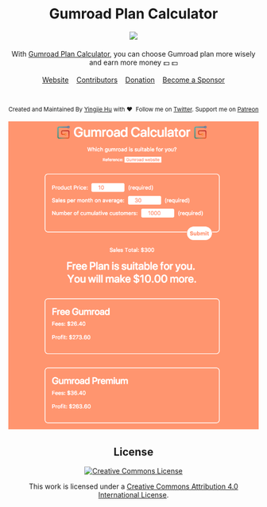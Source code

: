 <h1 align="center"> Gumroad Plan Calculator </h1>


<div align="center" style="padding-bottom:10px">
	<a href="http://gumroadplancalculator.yingjiehu.com"><img src="https://img.shields.io/badge/Gumroad-Calculator-brightgreen.svg"></a>
<div>

<br>

<div align="center">With <a href="http://gumroadplancalculator.yingjiehu.com">Gumroad Plan Calculator</a>, you can choose Gumroad plan more wisely and earn more money 💵 💵 </div>

<br>

<div align="center">
	<a href="http://gumroadplancalculator.yingjiehu.com">Website</a>&nbsp;&nbsp;&nbsp;
	<a href="https://github.com/huyingjie/gumroad-plan-calculator/graphs/contributors">Contributors</a>&nbsp;&nbsp;&nbsp;
	<a href="https://www.patreon.com/yingjie" target="_blank">Donation</a>&nbsp;&nbsp;&nbsp;
	<a href="https://www.patreon.com/yingjie" target="_blank">Become a Sponsor</a>
</div>

<br>

<div align="center" style="padding-top:20px">
	<sub>Created and Maintained By <a href="http://yingjiehu.com" target="_blank">Yingjie Hu</a> with ❤️ &nbsp;Follow me on <a href="https://twitter.com/yingjieYJH" target="_blank">Twitter</a>. Support me on <a href="https://www.patreon.com/yingjie">Patreon</a></sub>
</div>


<br>

<div align="center"><img src="img/example.png"></div>

## License

[![Creative Commons License](http://i.creativecommons.org/l/by/4.0/88x31.png)](http://creativecommons.org/licenses/by/4.0/)

This work is licensed under a [Creative Commons Attribution 4.0 International License](http://creativecommons.org/licenses/by/4.0/).

[OSS Icon]: https://cdn.rawgit.com/Awesome-Windows/Awesome/master/media/OSS.svg
[Freeware Icon]: https://cdn.rawgit.com/Awesome-Windows/Awesome/master/media/free.svg

